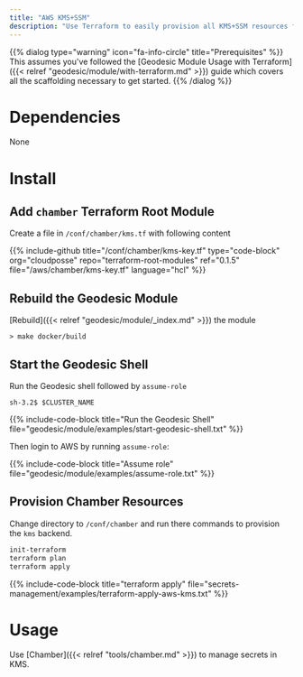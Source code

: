 ```yaml
---
title: "AWS KMS+SSM"
description: "Use Terraform to easily provision all KMS+SSM resources for Chamber."
---
```


{{% dialog type="warning" icon="fa-info-circle" title="Prerequisites" %}}
This assumes you've followed the [Geodesic Module Usage with Terraform]({{< relref "geodesic/module/with-terraform.md" >}}) guide which covers all the scaffolding necessary to get started.
{{% /dialog %}}

# Dependencies

None

# Install

## Add `chamber` Terraform Root Module

Create a file in `/conf/chamber/kms.tf` with following content

{{% include-github title="/conf/chamber/kms-key.tf" type="code-block" org="cloudposse" repo="terraform-root-modules" ref="0.1.5" file="/aws/chamber/kms-key.tf" language="hcl" %}}

## Rebuild the Geodesic Module

[Rebuild]({{< relref "geodesic/module/_index.md" >}}) the module
```shell
> make docker/build
```

##  Start the Geodesic Shell

Run the Geodesic shell followed by `assume-role`
```shell
sh-3.2$ $CLUSTER_NAME
```

{{% include-code-block title="Run the Geodesic Shell" file="geodesic/module/examples/start-geodesic-shell.txt" %}}

Then login to AWS by running `assume-role`:

{{% include-code-block title="Assume role" file="geodesic/module/examples/assume-role.txt" %}}

## Provision Chamber Resources

Change directory to `/conf/chamber` and run there commands to provision the `kms` backend.
```bash
init-terraform
terraform plan
terraform apply
```

{{% include-code-block title="terraform apply" file="secrets-management/examples/terraform-apply-aws-kms.txt" %}}

# Usage

Use [Chamber]({{< relref "tools/chamber.md" >}}) to manage secrets in KMS.
